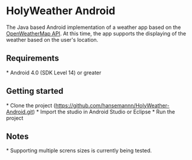 <h1>HolyWeather Android</h1>

The Java based Android implementation of a weather app based on the <a href="http://openweathermap.org">OpenWeatherMap API</a>. At this time, the app supports the displaying of the weather based on the user's location.

<h2>Requirements</h2>
* Android 4.0 (SDK Level 14) or greater

<h2>Getting started</h2>
* Clone the project (<a href="https://github.com/hansemannn/HolyWeather-Android.git">https://github.com/hansemannn/HolyWeather-Android.git</a>)
* Import the studio in Android Studio or Eclipse
* Run the project

<h2>Notes</h2>
* Supporting multiple screns sizes is currently being tested.
